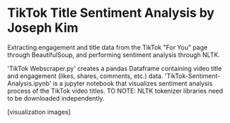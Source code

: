 # TikTok Title Sentiment Analysis by Joseph Kim

Extracting engagement and title data from the TikTok "For You" page through BeautifulSoup, and performing sentiment analysis through NLTK.

'TikTok Webscraper.py' creates a pandas Dataframe containing video title and engagement (likes, shares, comments, etc.) data.
'TikTok-Sentiment-Analysis.ipynb' is a jupyter notebook that visualizes sentiment analysis process of the TikTok video titles. TO NOTE: NLTK tokenizer libraries need to be downloaded independently. 

[visualization images]
